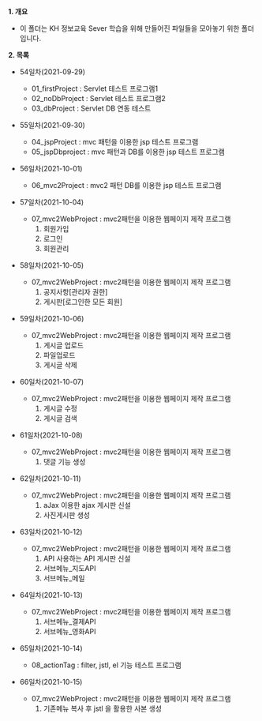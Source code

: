 **1. 개요**
- 이 폴더는 KH 정보교육 Sever 학습을 위해 만들어진 파일들을 모아놓기 위한 폴더입니다.

**2. 목록**
- 54일차(2021-09-29)
  - 01_firstProject : Servlet 테스트 프로그램1
  - 02_noDbProject : Servlet 테스트 프로그램2
  - 03_dbProject : Servlet DB 연동 테스트

- 55일차(2021-09-30)
  - 04_jspProject : mvc 패턴을 이용한 jsp 테스트 프로그램
  - 05_jspDbproject : mvc 패턴과 DB를 이용한 jsp 테스트 프로그램

- 56일차(2021-10-01)
  - 06_mvc2Project : mvc2 패턴 DB를 이용한 jsp 테스트 프로그램

- 57일차(2021-10-04)
   - 07_mvc2WebProject : mvc2패턴을 이용한 웹페이지 제작 프로그램
       1. 회원가입
       2. 로그인
       3. 회원관리
      
- 58일차(2021-10-05)
  - 07_mvc2WebProject : mvc2패턴을 이용한 웹페이지 제작 프로그램
       1. 공지사항[관리자 권한]
       2. 게시판[로그인한 모든 회원]
 
 - 59일차(2021-10-06)
   - 07_mvc2WebProject : mvc2패턴을 이용한 웹페이지 제작 프로그램
       1. 게시글 업로드
       2. 파일업로드 
       3. 게시글 삭제
 - 60일차(2021-10-07)
   - 07_mvc2WebProject : mvc2패턴을 이용한 웹페이지 제작 프로그램
       1. 게시글 수정 
       2. 게시글 검색
 
 - 61일차(2021-10-08)
   - 07_mvc2WebProject : mvc2패턴을 이용한 웹페이지 제작 프로그램
       1. 댓글 기능 생성
       
 - 62일차(2021-10-11)
   - 07_mvc2WebProject : mvc2패턴을 이용한 웹페이지 제작 프로그램
       1. aJax 이용한 ajax 게시판 신설
       2. 사진게시판 생성

 - 63일차(2021-10-12)
   - 07_mvc2WebProject : mvc2패턴을 이용한 웹페이지 제작 프로그램
       1. API 사용하는 API 게시판 신설
       2. 서브메뉴_지도API
       3. 서브메뉴_메일
 
 - 64일차(2021-10-13)
   - 07_mvc2WebProject : mvc2패턴을 이용한 웹페이지 제작 프로그램
       1. 서브메뉴_결제API
       2. 서브메뉴_영화API

 - 65일차(2021-10-14)
   - 08_actionTag : filter, jstl, el 기능 테스트 프로그램

 - 66일차(2021-10-15)
   - 07_mvc2WebProject : mvc2패턴을 이용한 웹페이지 제작 프로그램
       1. 기존메뉴 복사 후 jstl 을 활용한 사본 생성 
